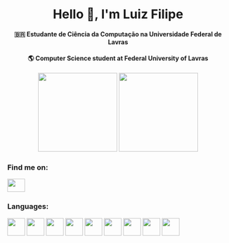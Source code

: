 <div align="center">
  <h1>Hello 👋, I'm Luiz Filipe</h1>
  <h4>🇧🇷 Estudante de Ciência da Computação na Universidade Federal de Lavras</h4>
  <h4>🌎 Computer Science student at Federal University of Lavras</h4>
</div>
<https://github-readme-stats-luizfilipe-bp.vercel.app/>
<div align="center">
  <img height="180em" src="https://github-readme-stats-luizfilipe-bp.vercel.app/api?username=luizfilipe-bp&count_private=true&show_icons=true&theme=dark">
  <img height="180em" src="https://github-readme-stats-luizfilipe-bp.vercel.app/api/top-langs/?username=luizfilipe-bp&count_private=true&layout=compact&langs_count=8&theme=dark">
</div>

<div>
  <h3 align="left">Find me on:</h3>
  <a href="https://www.linkedin.com/in/luizfbartelega/" target="blank">
    <img align="center" src="https://raw.githubusercontent.com/rahuldkjain/github-profile-readme-generator/master/src/images/icons/Social/linked-in-alt.svg" height="30" width="40"/>
  </a>
</div>
                  
<div>
  <h3 align="left">Languages:</h3>
  <img height="40" src="https://cdn.jsdelivr.net/gh/devicons/devicon/icons/java/java-original.svg" />
  <img height="40" src="https://cdn.jsdelivr.net/gh/devicons/devicon/icons/spring/spring-original.svg" />
  <img height="40" src="https://cdn.jsdelivr.net/gh/devicons/devicon/icons/python/python-original.svg" />
  <img height="40" src="https://cdn.jsdelivr.net/gh/devicons/devicon/icons/django/django-plain.svg" />
  <img height="40" src="https://cdn.jsdelivr.net/gh/devicons/devicon/icons/csharp/csharp-original.svg" />
  <img height="40" src="https://cdn.jsdelivr.net/gh/devicons/devicon/icons/docker/docker-original.svg" />
  <img height="40" src="https://cdn.jsdelivr.net/gh/devicons/devicon/icons/cplusplus/cplusplus-line.svg" />
  <img height="40" src="https://cdn.jsdelivr.net/gh/devicons/devicon/icons/html5/html5-original.svg" />
  <img height="40" src="https://cdn.jsdelivr.net/gh/devicons/devicon/icons/css3/css3-original.svg" />
</div>

<!--
**luizfilipe-bp/luizfilipe-bp** is a ✨ _special_ ✨ repository because its `README.md` (this file) appears on your GitHub profile.
-->
